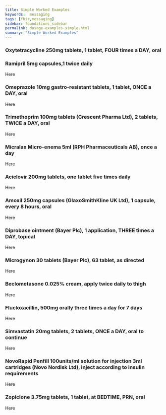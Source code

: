 ```yaml
---
title: Simple Worked Examples
keywords:  messaging
tags: [fhir,messaging]
sidebar: foundations_sidebar
permalink: dosage-examples-simple.html
summary: "Simple Worked Examples"
---
```



### Oxytetracycline 250mg tablets, 1 tablet, FOUR times a DAY, oral ###

<script src="https://gist.github.com/RobertGoochUK/2b88fe64156c2d3c788328463d7a4a5d.js"></script>

### Ramipril 5mg capsules,1 twice daily ###

Here

### Omeprazole 10mg gastro-resistant tablets, 1 tablet, ONCE a DAY, oral ###

Here

### Trimethoprim 100mg tablets (Crescent Pharma Ltd), 2 tablets, TWICE a DAY, oral ###

Here

### Micralax Micro-enema 5ml (RPH Pharmaceuticals AB), once a day ###

Here

### Aciclovir 200mg tablets, one tablet five times daily ###

Here

### Amoxil 250mg capsules (GlaxoSmithKline UK Ltd), 1 capsule, every 8 hours, oral ###

Here

### Diprobase ointment (Bayer Plc), 1 application, THREE times a DAY, topical ###

Here

### Microgynon 30 tablets (Bayer Plc), 63 tablet, as directed ###

Here

### Beclometasone 0.025% cream, apply twice daily to thigh ###

Here

### Flucloxacillin, 500mg orally three times a day for 7 days ###

Here

### Simvastatin 20mg tablets, 2 tablets, ONCE a DAY, oral to continue ###

Here

### NovoRapid Penfill 100units/ml solution for injection 3ml cartridges (Novo Nordisk Ltd), inject according to insulin requirements ###

Here

### Zopiclone 3.75mg tablets, 1 tablet, at BEDTIME, PRN, oral ###

Here